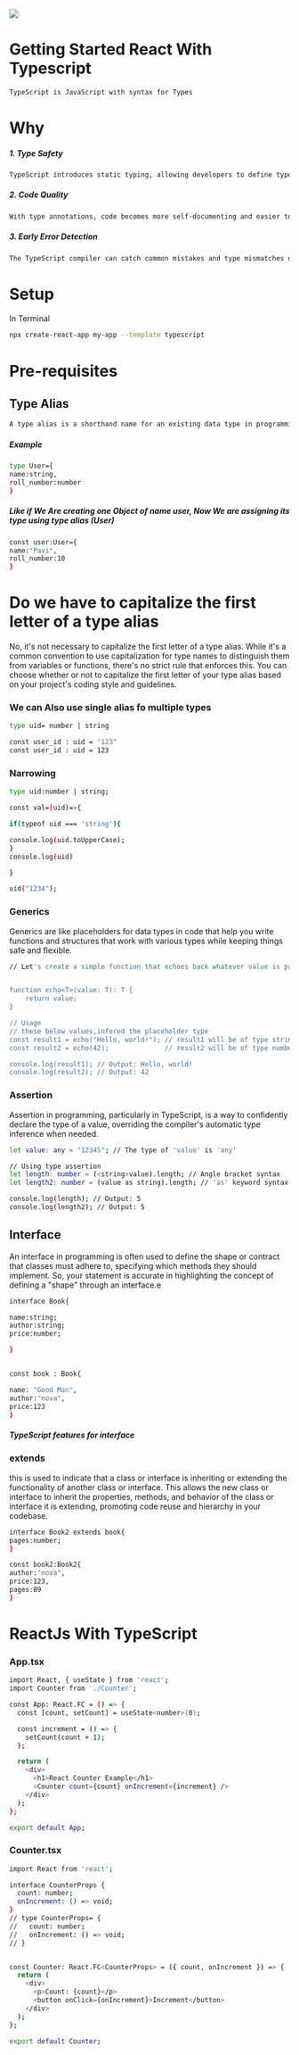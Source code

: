 <!DOCTYPE html>
<html lang="en">
<head>
    <meta charset="UTF-8">
    <meta name="viewport" content="width=device-width, initial-scale=1.0">
</head>
<body>
<img src="https://i.ytimg.com/vi/1jMJDbq7ZX4/maxresdefault.jpg" />


# Getting Started React With Typescript
``` bash
TypeScript is JavaScript with syntax for Types
```
# Why
<h5> 1. Type Safety</h5>

``` bash 
TypeScript introduces static typing, allowing developers to define types for variables, function parameters, and return values.
```
<h5>2. Code Quality </h5>

``` bash
With type annotations, code becomes more self-documenting and easier to understand.
```

<h5>3. Early Error Detection</h5>

``` bash
The TypeScript compiler can catch common mistakes and type mismatches during development.
```

<h1>
    Setup
</h1>
<p>In Terminal </p>

 ``` bash 
npx create-react-app my-app --template typescript
```

# Pre-requisites

<h2>Type Alias </h2>

``` bash
A type alias is a shorthand name for an existing data type in programming.
```
<h5>Example</h5>

``` bash
type User={
name:string,
roll_number:number
}
```
<h5> Like if We Are creating one Object of name user, Now We are assigning its type using type alias (User) </h5>

``` bash
const user:User={
name:"Pavi",
roll_number:10
}
```

# Do we have to capitalize the first letter of a type alias

<p>
    No, it's not necessary to capitalize the first letter of a type alias. While it's a common convention to use capitalization for type names to distinguish them from variables or functions, there's no strict rule that enforces this. You can choose whether or not to capitalize the first letter of your type alias based on your project's coding style and guidelines.
</p>

<h3>We can Also use single alias fo multiple types </h3>

``` bash
type uid= number | string

const user_id : uid = "123"
const user_id : uid = 123

```
<h3>Narrowing</h3>

``` bash
type uid:number | string;

const val=(uid)=>{

if(typeof uid === 'string'){

console.log(uid.toUpperCase);
}
console.log(uid)

}

uid("1234");

```
<h3>Generics</h3>
<p>Generics are like placeholders for data types in code that help you write functions and structures that work with various types while keeping things safe and flexible.</p>

``` bash
// Let's create a simple function that echoes back whatever value is passed to it.


function echo<T>(value: T): T {
    return value;
}

// Usage
// these below values,infered the placeholder type
const result1 = echo("Hello, world!"); // result1 will be of type string
const result2 = echo(42);              // result2 will be of type number

console.log(result1); // Output: Hello, world!
console.log(result2); // Output: 42


```

<h3>Assertion</h3>
<p>Assertion in programming, particularly in TypeScript, is a way to confidently declare the type of a value, overriding the compiler's automatic type inference when needed.</p>

``` bash
let value: any = "12345"; // The type of 'value' is 'any'

// Using type assertion
let length: number = (<string>value).length; // Angle bracket syntax
let length2: number = (value as string).length; // 'as' keyword syntax

console.log(length); // Output: 5
console.log(length2); // Output: 5

```


<h2>Interface </h2>
<p>An interface in programming is often used to define the shape or contract that classes must adhere to, specifying which methods they should implement. So, your statement is accurate in highlighting the concept of defining a "shape" through an interface.e</p>

``` bash
interface Book{

name:string;
author:string;
price:number;

}


const book : Book{

name: "Good Man",
author:"nova",
price:123
}

```
<h5>
TypeScript features for interface
</h5>

<h3>extends </h3>
<p>
this is used to indicate that a class or interface is inheriting or extending the functionality of another class or interface. This allows the new class or interface to inherit the properties, methods, and behavior of the class or interface it is extending, promoting code reuse and hierarchy in your codebase.
</p>

``` bash
interface Book2 extends book{
pages:number;
}

const book2:Book2{
author:"nova",
price:123,
pages:89
}
```


# ReactJs With TypeScript

<h3> App.tsx</h3>

``` bash
import React, { useState } from 'react';
import Counter from './Counter';

const App: React.FC = () => {
  const [count, setCount] = useState<number>(0);

  const increment = () => {
    setCount(count + 1);
  };

  return (
    <div>
      <h1>React Counter Example</h1>
      <Counter count={count} onIncrement={increment} />
    </div>
  );
};

export default App;


```

<h3>Counter.tsx</h3>

``` bash
import React from 'react';

interface CounterProps {
  count: number;
  onIncrement: () => void;
}
// type CounterProps= {
//   count: number;
//   onIncrement: () => void;
// }


const Counter: React.FC<CounterProps> = ({ count, onIncrement }) => {
  return (
    <div>
      <p>Count: {count}</p>
      <button onClick={onIncrement}>Increment</button>
    </div>
  );
};

export default Counter;

```


</body>
</html>
